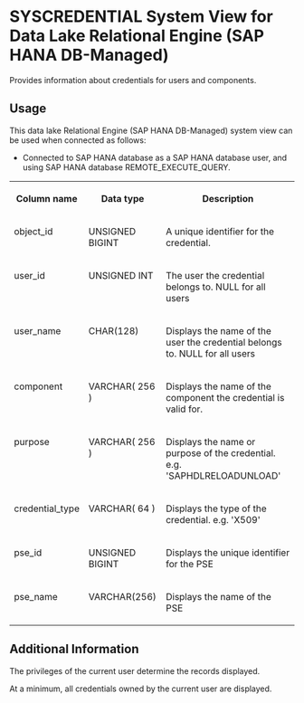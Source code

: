 <!-- loio02e712750a5844aaa467c394cd9150d8 -->

# SYSCREDENTIAL System View for Data Lake Relational Engine \(SAP HANA DB-Managed\)

Provides information about credentials for users and components.



<a name="loio02e712750a5844aaa467c394cd9150d8__section_ugr_lhc_fzb"/>

## Usage

This data lake Relational Engine \(SAP HANA DB-Managed\) system view can be used when connected as follows:

-   Connected to SAP HANA database as a SAP HANA database user, and using SAP HANA database REMOTE\_EXECUTE\_QUERY.





<table>
<tr>
<th valign="top">

Column name

</th>
<th valign="top">

Data type

</th>
<th valign="top">

Description

</th>
</tr>
<tr>
<td valign="top">

object\_id

</td>
<td valign="top">

UNSIGNED BIGINT

</td>
<td valign="top">

A unique identifier for the credential.

</td>
</tr>
<tr>
<td valign="top">

user\_id

</td>
<td valign="top">

UNSIGNED INT

</td>
<td valign="top">

The user the credential belongs to. NULL for all users

</td>
</tr>
<tr>
<td valign="top">

user\_name

</td>
<td valign="top">

CHAR\(128\)

</td>
<td valign="top">

Displays the name of the user the credential belongs to. NULL for all users

</td>
</tr>
<tr>
<td valign="top">

component

</td>
<td valign="top">

VARCHAR\( 256 \)

</td>
<td valign="top">

Displays the name of the component the credential is valid for.

</td>
</tr>
<tr>
<td valign="top">

purpose

</td>
<td valign="top">

VARCHAR\( 256 \)

</td>
<td valign="top">

Displays the name or purpose of the credential. e.g. 'SAPHDLRELOADUNLOAD'

</td>
</tr>
<tr>
<td valign="top">

credential\_type

</td>
<td valign="top">

VARCHAR\( 64 \)

</td>
<td valign="top">

Displays the type of the credential. e.g. 'X509'

</td>
</tr>
<tr>
<td valign="top">

pse\_id

</td>
<td valign="top">

UNSIGNED BIGINT

</td>
<td valign="top">

Displays the unique identifier for the PSE

</td>
</tr>
<tr>
<td valign="top">

pse\_name

</td>
<td valign="top">

VARCHAR\(256\)

</td>
<td valign="top">

Displays the name of the PSE

</td>
</tr>
</table>



<a name="loio02e712750a5844aaa467c394cd9150d8__section_qtq_d3c_fzb"/>

## Additional Information

The privileges of the current user determine the records displayed.

At a minimum, all credentials owned by the current user are displayed.

